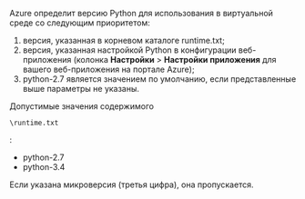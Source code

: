 Azure определит версию Python для использования в виртуальной среде со следующим приоритетом:

1. версия, указанная в корневом каталоге runtime.txt;
1. версия, указанная настройкой Python в конфигурации веб-приложения (колонка **Настройки** > **Настройки приложения** для вашего веб-приложения на портале Azure);
1. python-2.7 является значением по умолчанию, если представленные выше параметры не указаны.

Допустимые значения содержимого

    \runtime.txt

:

- python-2.7
- python-3.4

Если указана микроверсия (третья цифра), она пропускается.

<!---HONumber=July15_HO4-->